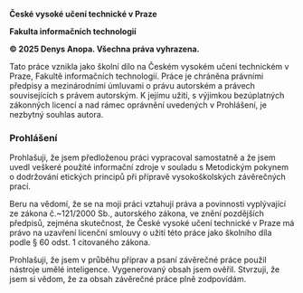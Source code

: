 **České vysoké učení technické v Praze**

**Fakulta informačních technologií**

**© 2025 Denys Anopa. Všechna práva vyhrazena.**

Tato práce vznikla jako školní dílo na Českém vysokém učení technickém v Praze, Fakultě informačních technologií. Práce je chráněna právními předpisy a mezinárodními
úmluvami o právu autorském a právech souvisejících s právem autorským. K jejímu
užití, s výjimkou bezúplatných zákonných licencí a nad rámec oprávnění uvedených
v Prohlášení, je nezbytný souhlas autora.

### Prohlášení

Prohlašuji, že jsem předloženou práci vypracoval samostatně a že jsem uvedl veškeré použité informační zdroje v souladu s Metodickým pokynem o dodržování etických principů při přípravě vysokoškolských závěrečných prací.

Beru na vědomí, že se na moji práci vztahují práva a povinnosti vyplývající ze zákona č.~121/2000 Sb., autorského zákona, ve znění pozdějších předpisů, zejména
skutečnost, že České vysoké učení technické v Praze má právo na uzavření licenční
smlouvy o užití této práce jako školního díla podle § 60 odst. 1 citovaného zákona.

Prohlašuji, že jsem v průběhu příprav a psaní závěrečné práce použil nástroje umělé
inteligence. Vygenerovaný obsah jsem ověřil. Stvrzuji, že jsem si vědom, že za obsah
závěrečné práce plně zodpovídám.